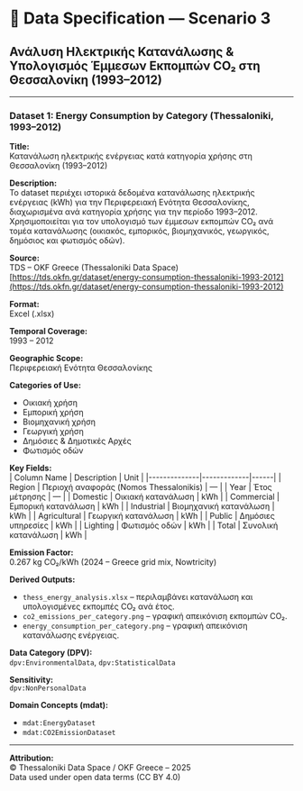 # 📘 Data Specification — Scenario 3  
## Ανάλυση Ηλεκτρικής Κατανάλωσης & Υπολογισμός Έμμεσων Εκπομπών CO₂ στη Θεσσαλονίκη (1993–2012)

---

### Dataset 1: Energy Consumption by Category (Thessaloniki, 1993–2012)

**Title:**  
Κατανάλωση ηλεκτρικής ενέργειας κατά κατηγορία χρήσης στη Θεσσαλονίκη (1993–2012)

**Description:**  
Το dataset περιέχει ιστορικά δεδομένα κατανάλωσης ηλεκτρικής ενέργειας (kWh) για την Περιφερειακή Ενότητα Θεσσαλονίκης, διαχωρισμένα ανά κατηγορία χρήσης για την περίοδο 1993–2012.  
Χρησιμοποιείται για τον υπολογισμό των έμμεσων εκπομπών CO₂ ανά τομέα κατανάλωσης (οικιακός, εμπορικός, βιομηχανικός, γεωργικός, δημόσιος και φωτισμός οδών).

**Source:**  
TDS – OKF Greece (Thessaloniki Data Space)  
[https://tds.okfn.gr/dataset/energy-consumption-thessaloniki-1993-2012](https://tds.okfn.gr/dataset/energy-consumption-thessaloniki-1993-2012)

**Format:**  
Excel (.xlsx)

**Temporal Coverage:**  
1993 – 2012

**Geographic Scope:**  
Περιφερειακή Ενότητα Θεσσαλονίκης

**Categories of Use:**  
- Οικιακή χρήση  
- Εμπορική χρήση  
- Βιομηχανική χρήση  
- Γεωργική χρήση  
- Δημόσιες & Δημοτικές Αρχές  
- Φωτισμός οδών  

**Key Fields:**  
| Column Name | Description | Unit |
|--------------|-------------|------|
| Region | Περιοχή αναφοράς (Nomos Thessalonikis) | — |
| Year | Έτος μέτρησης | — |
| Domestic | Οικιακή κατανάλωση | kWh |
| Commercial | Εμπορική κατανάλωση | kWh |
| Industrial | Βιομηχανική κατανάλωση | kWh |
| Agricultural | Γεωργική κατανάλωση | kWh |
| Public | Δημόσιες υπηρεσίες | kWh |
| Lighting | Φωτισμός οδών | kWh |
| Total | Συνολική κατανάλωση | kWh |

**Emission Factor:**  
0.267 kg CO₂/kWh (2024 – Greece grid mix, Nowtricity)

**Derived Outputs:**  
- `thess_energy_analysis.xlsx` – περιλαμβάνει κατανάλωση και υπολογισμένες εκπομπές CO₂ ανά έτος.  
- `co2_emissions_per_category.png` – γραφική απεικόνιση εκπομπών CO₂.  
- `energy_consumption_per_category.png` – γραφική απεικόνιση κατανάλωσης ενέργειας.  

**Data Category (DPV):**  
`dpv:EnvironmentalData`, `dpv:StatisticalData`

**Sensitivity:**  
`dpv:NonPersonalData`

**Domain Concepts (mdat):**  
- `mdat:EnergyDataset`  
- `mdat:CO2EmissionDataset`

---

**Attribution:**  
© Thessaloniki Data Space / OKF Greece – 2025  
Data used under open data terms (CC BY 4.0)

